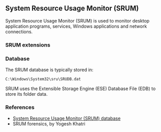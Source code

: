 ## System Resource Usage Monitor (SRUM)

System Resource Usage Monitor (SRUM) is used to monitor desktop application
programs, services, Windows applications and network connections.

### SRUM extensions

### Database

The SRUM database is typically stored in:

```
C:\Windows\System32\sru\SRUDB.dat
```

SRUM uses the Extensible Storage Engine (ESE) Database File (EDB) to store
its folder data.

### References

* [System Resource Usage Monitor (SRUM) database](https://github.com/libyal/esedb-kb/blob/main/documentation/System%20Resource%20Usage%20Monitor%20(SRUM).asciidoc)
* SRUM forensics, by Yogesh Khatri
